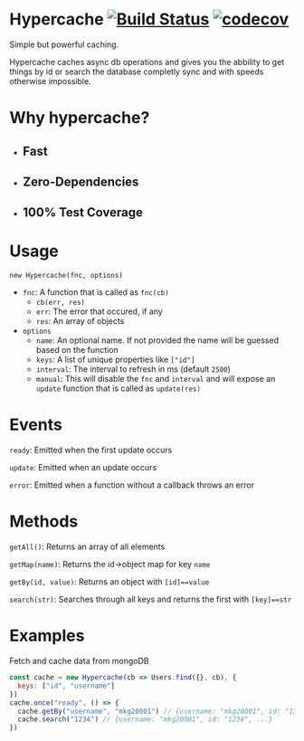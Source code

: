 # Hypercache [![Build Status](https://travis-ci.org/mkg20001/hypercache.svg?branch=master)](https://travis-ci.org/mkg20001/hypercache) [![codecov](https://codecov.io/gh/mkg20001/hypercache/branch/master/graph/badge.svg)](https://codecov.io/gh/mkg20001/hypercache)

Simple but powerful caching.

Hypercache caches async db operations and gives you the abbility to get things by id or search the database completly sync and with speeds otherwise impossible.

# Why hypercache?

 - ## Fast
 - ## Zero-Dependencies
 - ## 100% Test Coverage

# Usage

`new Hypercache(fnc, options)`

-   `fnc`: A function that is called as `fnc(cb)`
    -   `cb(err, res)`
    -   `err`: The error that occured, if any
    -   `res`: An array of objects
-   `options`
    -   `name`: An optional name.
        If not provided the name will be guessed based on the function
    -   `keys`: A list of unique properties like `["id"]`
    -   `interval`: The interval to refresh in ms (default `2500`)
    -   `manual`: This will disable the `fnc` and `interval` and will expose an `update` function that is called as `update(res)`

# Events

`ready`: Emitted when the first update occurs

`update`: Emitted when an update occurs

`error`: Emitted when a function without a callback throws an error

# Methods

`getAll()`: Returns an array of all elements

`getMap(name)`: Returns the id->object map for key `name`

`getBy(id, value)`: Returns an object with `[id]==value`

`search(str)`: Searches through all keys and returns the first with `[key]==str`

# Examples

Fetch and cache data from mongoDB

```js
const cache = new Hypercache(cb => Users.find({}, cb), {
  keys: ["id", "username"]
})
cache.once("ready", () => {
  cache.getBy("username", "mkg20001") // {username: "mkg20001", id: "1234", ...}
  cache.search("1234") // {username: "mkg20001", id: "1234", ...}
})
```
